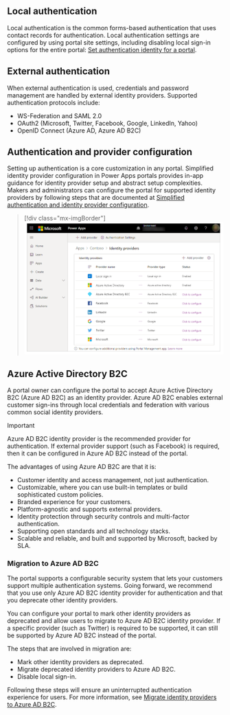 ## Local authentication

Local authentication is the common forms-based authentication that uses contact records for authentication. Local authentication settings are configured by using portal site settings, including disabling local sign-in options for the entire portal: [Set authentication identity for a portal](https://docs.microsoft.com/powerapps/maker/portals/configure/set-authentication-identity/?azure-portal=true).

## External authentication

When external authentication is used, credentials and password management are handled by external identity providers. Supported authentication protocols include:

- WS-Federation and SAML 2.0
- OAuth2 (Microsoft, Twitter, Facebook, Google, LinkedIn, Yahoo)
- OpenID Connect (Azure AD, Azure AD B2C)

## Authentication and provider configuration

Setting up authentication is a core customization in any portal. Simplified identity provider configuration in Power Apps portals provides in-app guidance for identity provider setup and abstract setup complexities. Makers and administrators can configure the portal for supported identity providers by following steps that are documented at [Simplified authentication and identity provider configuration](https://docs.microsoft.com/powerapps/maker/portals/configure/use-simplified-authentication-configuration/?azure-portal=true).

> [!div class="mx-imgBorder"]
> [![Screenshot of authentication identity providers.](../media/portal-authentication-settings.png)](../media/portal-authentication-settings.png#lightbox)

## Azure Active Directory B2C

A portal owner can configure the portal to accept Azure Active Directory B2C (Azure AD B2C) as an identity provider. Azure AD B2C enables external customer sign-ins through local credentials and federation with various common social identity providers.

> [!IMPORTANT]
> Azure AD B2C identity provider is the recommended provider for authentication. If external provider support (such as Facebook) is required, then it can be configured in Azure AD B2C instead of the portal.

The advantages of using Azure AD B2C are that it is:

- Customer identity and access management, not just authentication.
- Customizable, where you can use built-in templates or build sophisticated custom policies.
- Branded experience for your customers.
- Platform-agnostic and supports external providers.
- Identity protection through security controls and multi-factor authentication.
- Supporting open standards and all technology stacks.
- Scalable and reliable, and built and supported by Microsoft, backed by SLA.

### Migration to Azure AD B2C

The portal supports a configurable security system that lets your customers support multiple authentication systems. Going forward, we recommend that you use only Azure AD B2C identity provider for authentication and that you deprecate other identity providers.

You can configure your portal to mark other identity providers as deprecated and allow users to migrate to Azure AD B2C identity provider. If a specific provider (such as Twitter) is required to be supported, it can still be supported by Azure AD B2C instead of the portal.

The steps that are involved in migration are:

- Mark other identity providers as deprecated.
- Migrate deprecated identity providers to Azure AD B2C.
- Disable local sign-in.

Following these steps will ensure an uninterrupted authentication experience for users. For more information, see [Migrate identity providers to Azure AD B2C](https://docs.microsoft.com/powerapps/maker/portals/configure/migrate-identity-providers/?azure-portal=true).
